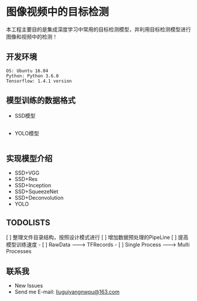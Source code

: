# 图像视频中的目标检测
本工程主要目的是集成深度学习中常用的目标检测模型，并利用目标检测模型进行图像和视频中的检测！

## 开发环境
```shell
OS: Ubuntu 16.04
Python: Python 3.6.0
Tensorflow: 1.4.1 version
```

## 模型训练的数据格式
* SSD模型
```shell

```
* YOLO模型
```shell

```

## 实现模型介绍
* SSD+VGG
* SSD+Res
* SSD+Inception
* SSD+SqueezeNet
* SSD+Deconvolution
* YOLO

## TODOLISTS
[ ] 整理文件目录结构，按照设计模式进行
[ ] 增加数据预处理的PipeLine
[ ] 提高模型训练速度
    - [ ] RawData ---> TFRecords
    - [ ] Single Process ---> Multi Processes


## 联系我
* New Issues
* Send me E-mail: liuguiyangnwpu@163.com